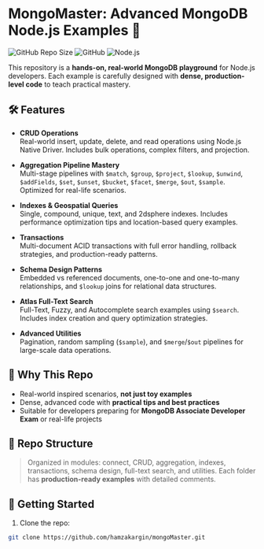 # MongoMaster: Advanced MongoDB Node.js Examples 🚀

![GitHub Repo Size](https://img.shields.io/github/repo-size/hamzakargin/mongoMaster)
![GitHub](https://img.shields.io/github/license/hamzakargin/mongoMaster)
![Node.js](https://img.shields.io/badge/Node.js-18-green)

This repository is a **hands-on, real-world MongoDB playground** for Node.js developers. Each example is carefully designed with **dense, production-level code** to teach practical mastery.

## 🛠️ Features

- **CRUD Operations**  
  Real-world insert, update, delete, and read operations using Node.js Native Driver. Includes bulk operations, complex filters, and projection.

- **Aggregation Pipeline Mastery**  
  Multi-stage pipelines with `$match`, `$group`, `$project`, `$lookup`, `$unwind`, `$addFields`, `$set`, `$unset`, `$bucket`, `$facet`, `$merge`, `$out`, `$sample`. Optimized for real-life scenarios.

- **Indexes & Geospatial Queries**  
  Single, compound, unique, text, and 2dsphere indexes. Includes performance optimization tips and location-based query examples.

- **Transactions**  
  Multi-document ACID transactions with full error handling, rollback strategies, and production-ready patterns.

- **Schema Design Patterns**  
  Embedded vs referenced documents, one-to-one and one-to-many relationships, and `$lookup` joins for relational data structures.

- **Atlas Full-Text Search**  
  Full-Text, Fuzzy, and Autocomplete search examples using `$search`. Includes index creation and query optimization strategies.

- **Advanced Utilities**  
  Pagination, random sampling (`$sample`), and `$merge`/`$out` pipelines for large-scale data operations.

## 🎯 Why This Repo

- Real-world inspired scenarios, **not just toy examples**
- Dense, advanced code with **practical tips and best practices**
- Suitable for developers preparing for **MongoDB Associate Developer Exam** or real-life projects

## 📂 Repo Structure

> Organized in modules: connect, CRUD, aggregation, indexes, transactions, schema design, full-text search, and utilities. Each folder has **production-ready examples** with detailed comments.

## 🚀 Getting Started

1. Clone the repo:

```bash
git clone https://github.com/hamzakargin/mongoMaster.git
```
